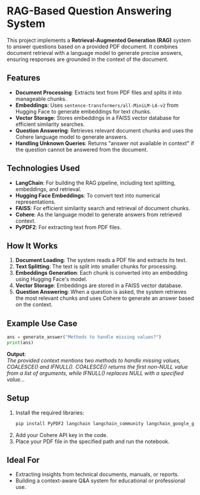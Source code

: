 
# RAG-Based Question Answering System

This project implements a **Retrieval-Augmented Generation (RAG)** system to answer questions based on a provided PDF document. It combines document retrieval with a language model to generate precise answers, ensuring responses are grounded in the context of the document.

## Features
- **Document Processing**: Extracts text from PDF files and splits it into manageable chunks.
- **Embeddings**: Uses `sentence-transformers/all-MiniLM-L6-v2` from Hugging Face to generate embeddings for text chunks.
- **Vector Storage**: Stores embeddings in a FAISS vector database for efficient similarity searches.
- **Question Answering**: Retrieves relevant document chunks and uses the Cohere language model to generate answers.
- **Handling Unknown Queries**: Returns "answer not available in context" if the question cannot be answered from the document.

## Technologies Used
- **LangChain**: For building the RAG pipeline, including text splitting, embeddings, and retrieval.
- **Hugging Face Embeddings**: To convert text into numerical representations.
- **FAISS**: For efficient similarity search and retrieval of document chunks.
- **Cohere**: As the language model to generate answers from retrieved context.
- **PyPDF2**: For extracting text from PDF files.

## How It Works
1. **Document Loading**: The system reads a PDF file and extracts its text.
2. **Text Splitting**: The text is split into smaller chunks for processing.
3. **Embeddings Generation**: Each chunk is converted into an embedding using Hugging Face's model.
4. **Vector Storage**: Embeddings are stored in a FAISS vector database.
5. **Question Answering**: When a question is asked, the system retrieves the most relevant chunks and uses Cohere to generate an answer based on the context.

## Example Use Case
```python
ans = generate_answer("Methods to handle missing values?")
print(ans)
```
**Output**:  
*The provided context mentions two methods to handle missing values, COALESCE() and IFNULL(). COALESCE() returns the first non-NULL value from a list of arguments, while IFNULL() replaces NULL with a specified value...*

## Setup
1. Install the required libraries:
   ```bash
   pip install PyPDF2 langchain langchain_community langchain_google_genai langchain_text_splitters sentence-transformers faiss-cpu cohere
   ```
2. Add your Cohere API key in the code.
3. Place your PDF file in the specified path and run the notebook.

## Ideal For
- Extracting insights from technical documents, manuals, or reports.
- Building a context-aware Q&A system for educational or professional use.

